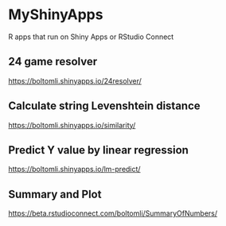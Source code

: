 # MyShinyApps

R apps that run on Shiny Apps or RStudio Connect

## 24 game resolver

<https://boltomli.shinyapps.io/24resolver/>

## Calculate string Levenshtein distance

<https://boltomli.shinyapps.io/similarity/>

## Predict Y value by linear regression

<https://boltomli.shinyapps.io/lm-predict/>

## Summary and Plot

<https://beta.rstudioconnect.com/boltomli/SummaryOfNumbers/>
